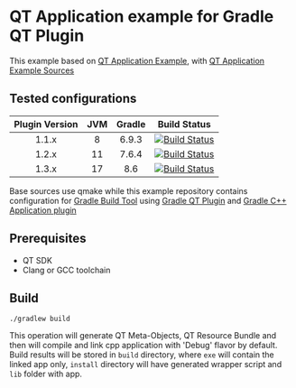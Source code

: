 # QT Application example for Gradle QT Plugin
This example based on [QT Application Example](https://doc.qt.io/qt-5/qtwidgets-mainwindows-application-example.html),
with [QT Application Example Sources](https://code.qt.io/cgit/qt/qtbase.git/tree/examples/widgets/mainwindows/application?h=5.15)

## Tested configurations
| Plugin Version | JVM | Gradle |                                                                                                        Build Status                                                                                                        |
|:--------------:|:---:|:------:|:--------------------------------------------------------------------------------------------------------------------------------------------------------------------------------------------------------------------------:|
|     1.1.x      |  8  | 6.9.3  |  [![Build Status](https://github.com/axmetishe/gradle-qt-application/actions/workflows/build.yml/badge.svg?branch=java-8)](https://github.com/axmetishe/gradle-qt-application/actions/workflows/build.yml?branch=java-8)   |
|     1.2.x      | 11  | 7.6.4  | [![Build Status](https://github.com/axmetishe/gradle-qt-application/actions/workflows/build.yml/badge.svg?branch=java-11)](https://github.com/axmetishe/gradle-qt-application/actions/workflows/build.yml?branch=java-11)  |
|     1.3.x      | 17  |  8.6   | [![Build Status](https://github.com/axmetishe/gradle-qt-application/actions/workflows/build.yml/badge.svg?branch=java-17)](https://github.com/axmetishe/gradle-qt-application/actions/workflows/build.yml?branch=java-17)  |

Base sources use qmake while this example repository contains configuration for [Gradle Build Tool](https://gradle.org/)
using [Gradle QT Plugin](https://github.com/axmetishe/gradle-qt-plugin)
and [Gradle C++ Application plugin](https://docs.gradle.org/current/userguide/cpp_application_plugin.html)

## Prerequisites
- QT SDK
- Clang or GCC toolchain

## Build
```shell
./gradlew build
```
This operation will generate QT Meta-Objects, QT Resource Bundle and then will compile and link cpp application
with 'Debug' flavor by default.
Build results will be stored in `build` directory, where `exe` will contain the linked app only, `install` directory
will have generated wrapper script and `lib` folder with app.

